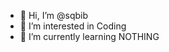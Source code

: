 - 👋 Hi, I’m @sqbib
- 👀 I’m interested in Coding
- 🌱 I’m currently learning NOTHING

<!---
sqbib/sqbib is a ✨ special ✨ repository because its `README.md` (this file) appears on your GitHub profile.
You can click the Preview link to take a look at your changes.
--->
